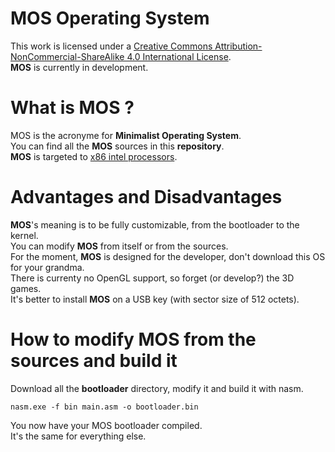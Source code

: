 # MOS Operating System
This work is licensed under a [Creative Commons Attribution-NonCommercial-ShareAlike 4.0 International License](https://creativecommons.org/licenses/by-nc-sa/4.0/).</br>
**MOS** is currently in development.
# What is MOS ?
MOS is the acronyme for **Minimalist Operating System**.</br>
You can find all the **MOS** sources in this **repository**.</br>
**MOS** is targeted to [x86 intel processors](https://en.wikipedia.org/wiki/X86).</br>
# Advantages and Disadvantages
**MOS**'s meaning is to be fully customizable, from the bootloader to the kernel.</br>
You can modify **MOS** from itself or from the sources.</br>
For the moment, **MOS** is designed for the developer, don't download this OS for your grandma.</br>
There is currenty no OpenGL support, so forget (or develop?) the 3D games.</br>
It's better to install **MOS** on a USB key (with sector size of 512 octets).
# How to modify MOS from the sources and build it
Download all the **bootloader** directory, modify it and build it with nasm.
```batch
nasm.exe -f bin main.asm -o bootloader.bin
```
You now have your MOS bootloader compiled.</br>
It's the same for everything else.</br>



